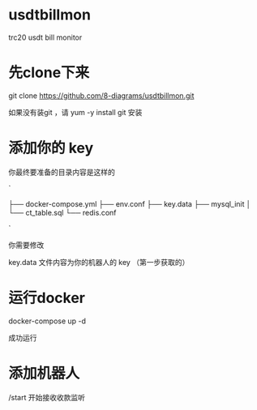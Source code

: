 # usdtbillmon
 trc20 usdt bill monitor

# 先clone下来


git clone https://github.com/8-diagrams/usdtbillmon.git

如果没有装git ，请 yum -y install git 安装

# 添加你的 key

你最终要准备的目录内容是这样的

`

├── docker-compose.yml
├── env.conf
├── key.data
├── mysql_init
│   └── ct_table.sql
└── redis.conf

`

你需要修改  

key.data 文件内容为你的机器人的 key （第一步获取的）

# 运行docker

docker-compose up -d

成功运行

# 添加机器人

/start  开始接收收款监听


